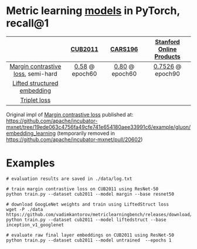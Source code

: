 # Metric learning [models](./model.py) in PyTorch, recall@1
| |[CUB2011](http://www.vision.caltech.edu/visipedia/CUB-200-2011.html) | [CARS196](http://ai.stanford.edu/~jkrause/cars/car_dataset.html) | [Stanford Online Products](http://cvgl.stanford.edu/projects/lifted_struct/)
|:---:|:---:|:---:|:---:|
| [Margin contrastive loss](https://arxiv.org/abs/1706.07567), semi-hard | [0.58](./data/log.txt.margin_cub2011) @ epoch60 |  [0.80](./data/log.txt.margin_cars196) @ epoch60 | [0.7526](./data/log.txt.margin_stanfordonlineproducts) @ epoch90 | 
| [Lifted structured embedding](https://arxiv.org/abs/1511.06452) |
| [Triplet loss](https://arxiv.org/abs/1503.03832)|

Original impl of [Margin contrastive loss](https://arxiv.org/abs/1706.07567) published at: https://github.com/apache/incubator-mxnet/tree/19ede063c4756fa49cfe741e654180aee33991c6/example/gluon/embedding_learning (temporarily removed in https://github.com/apache/incubator-mxnet/pull/20602)

# Examples
```shell
# evaluation results are saved in ./data/log.txt

# train margin contrastive loss on CUB2011 using ResNet-50
python train.py --dataset cub2011 --model margin --base resnet50

# download GoogLeNet weights and train using LiftedStruct loss
wget -P ./data https://github.com/vadimkantorov/metriclearningbench/releases/download/data/googlenet.h5
python train.py --dataset cub2011 --model liftedstruct --base inception_v1_googlenet

# evaluate raw final layer embeddings on CUB2011 using ResNet-50
python train.py --dataset cub2011 --model untrained  --epochs 1
```

